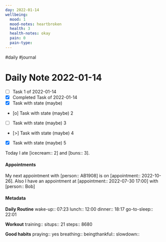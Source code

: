 ```yaml
---
day: 2022-01-14
wellbeing:
  mood: 1
  mood-notes: heartbroken
  health: 3
  health-notes: okay
  pain: 0
  pain-type: 
---
```

#daily #journal

# Daily Note 2022-01-14

- [ ] Task 1 of 2022-01-14
- [x] Completed Task of 2022-01-14
- [x] Task with state (maybe)
- [o] Task with state (maybe) 2
- [ ] Task with state (maybe) 3
- [>] Task with state (maybe) 4
- [x] Task with state (maybe) 5

Today I ate [icecream:: 2] and [buns:: 3].

#### Appointments
My next appointment with [person:: AB1908] is on [appointment:: 2022-10-26].
Also I have an appointment at [appointment:: 2022-07-30 17:00] with [person:: Bob]

#### Metadata

**Daily Routine**
wake-up:: 07:23
lunch:: 12:00
dinner:: 18:17
go-to-sleep:: 22:01

**Workout**
training:: 
situps:: 21
steps:: 8680

**Good habits**
praying:: yes
breathing:: 
beingthankful:: 
slowdown:: 
